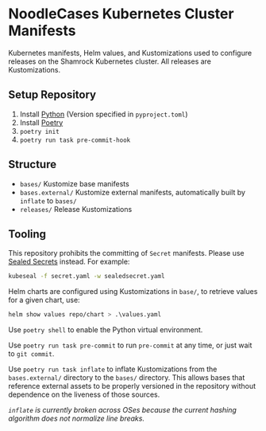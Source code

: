 # NoodleCases Kubernetes Cluster Manifests

Kubernetes manifests, Helm values, and Kustomizations used to configure releases on the Shamrock Kubernetes cluster. All
releases are Kustomizations.

## Setup Repository

1. Install [Python](https://www.python.org/) (Version specified in `pyproject.toml`)
2. Install [Poetry](https://python-poetry.org/)
3. `poetry init`
4. `poetry run task pre-commit-hook`

## Structure

- `bases/` Kustomize base manifests
- `bases.external/` Kustomize external manifests, automatically built by `inflate` to `bases/`
- `releases/` Release Kustomizations

## Tooling

This repository prohibits the committing of `Secret` manifests. Please use [Sealed Secrets](https://github.com/bitnami-labs/sealed-secrets) instead. For example:

```sh
kubeseal -f secret.yaml -w sealedsecret.yaml
```

Helm charts are configured using Kustomizations in `base/`, to retrieve values for a given chart, use:

```sh
helm show values repo/chart > .\values.yaml
```

Use `poetry shell` to enable the Python virtual environment.

Use `poetry run task pre-commit` to run `pre-commit` at any time, or just wait to `git commit`.

Use `poetry run task inflate` to inflate Kustomizations from the `bases.external/` directory to the `bases/` directory.
This allows bases that reference external assets to be properly versioned in the repository without dependence on the
liveness of those sources.

*`inflate` is currently broken across OSes because the current hashing algorithm does not normalize line breaks.*
